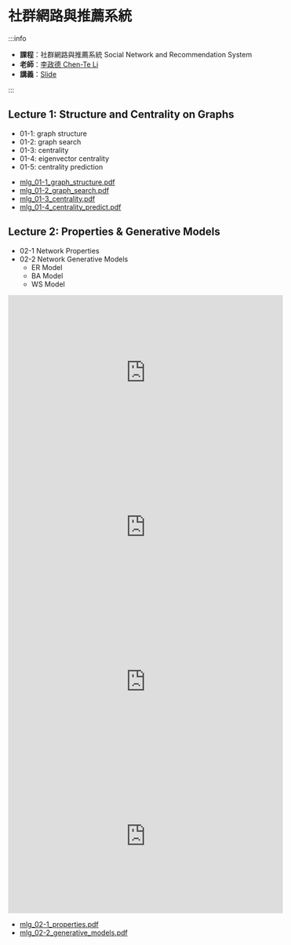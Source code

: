 # 社群網路與推薦系統

:::info

- **課程**：社群網路與推薦系統 Social Network and Recommendation System
- **老師**：[李政德 Chen-Te Li](https://www.csie.ncku.edu.tw/zh-hant/members/63)
- **講義**：[Slide](https://github.com/LittleFish-Coder/social-network-and-recommendation-system/slide)

:::

## Lecture 1: Structure and Centrality on Graphs
- 01-1: graph structure
- 01-2: graph search
- 01-3: centrality
- 01-4: eigenvector centrality
- 01-5: centrality prediction

<!-- <iframe width="560" height="315" src="https://www.youtube.com/embed/QRB4NHf0xO0?si=lO9w5WPFabePXL0U" title="YouTube video player" frameborder="0" allow="accelerometer; autoplay; clipboard-write; encrypted-media; gyroscope; picture-in-picture; web-share" referrerpolicy="strict-origin-when-cross-origin" allowfullscreen></iframe>

<iframe width="560" height="315" src="https://www.youtube.com/embed/pe5ldSeFcsA?si=jXtCdPFG4gkCfukv" title="YouTube video player" frameborder="0" allow="accelerometer; autoplay; clipboard-write; encrypted-media; gyroscope; picture-in-picture; web-share" referrerpolicy="strict-origin-when-cross-origin" allowfullscreen></iframe>

<iframe width="560" height="315" src="https://www.youtube.com/embed/YnaBoGOv0Hc?si=2KnYsBnHBjN9ZmTG" title="YouTube video player" frameborder="0" allow="accelerometer; autoplay; clipboard-write; encrypted-media; gyroscope; picture-in-picture; web-share" referrerpolicy="strict-origin-when-cross-origin" allowfullscreen></iframe>

<iframe width="560" height="315" src="https://www.youtube.com/embed/D1s_mIQivmE?si=qP7WbpdMvff7oKAE" title="YouTube video player" frameborder="0" allow="accelerometer; autoplay; clipboard-write; encrypted-media; gyroscope; picture-in-picture; web-share" referrerpolicy="strict-origin-when-cross-origin" allowfullscreen></iframe>

<iframe width="560" height="315" src="https://www.youtube.com/embed/JIFDE6CUVv4?si=w8f8-vh7r3M1iLkk" title="YouTube video player" frameborder="0" allow="accelerometer; autoplay; clipboard-write; encrypted-media; gyroscope; picture-in-picture; web-share" referrerpolicy="strict-origin-when-cross-origin" allowfullscreen></iframe> -->

- [mlg_01-1_graph_structure.pdf](./slide/mlg_01-1_graph_structure.pdf)
- [mlg_01-2_graph_search.pdf](./slide/mlg_01-2_graph_search.pdf)
- [mlg_01-3_centrality.pdf](./slide/mlg_01-3_centrality.pdf)
- [mlg_01-4_centrality_predict.pdf](./slide/mlg_01-4_centrality_predict.pdf)

## Lecture 2: Properties & Generative Models

- 02-1 Network Properties
- 02-2 Network Generative Models
    - ER Model
    - BA Model
    - WS Model
<iframe width="560" height="315" src="https://www.youtube.com/embed/doMEf-eplSo?si=aDtcO_M7JF4zkwuU" title="YouTube video player" frameborder="0" allow="accelerometer; autoplay; clipboard-write; encrypted-media; gyroscope; picture-in-picture; web-share" referrerpolicy="strict-origin-when-cross-origin" allowfullscreen></iframe>
<iframe width="560" height="315" src="https://www.youtube.com/embed/7ldOSUVFkys?si=HO1GfuJmODwX3bK5" title="YouTube video player" frameborder="0" allow="accelerometer; autoplay; clipboard-write; encrypted-media; gyroscope; picture-in-picture; web-share" referrerpolicy="strict-origin-when-cross-origin" allowfullscreen></iframe>
<iframe width="560" height="315" src="https://www.youtube.com/embed/Bu5vnO55X-E?si=OKKcEMlo4faAqb2W" title="YouTube video player" frameborder="0" allow="accelerometer; autoplay; clipboard-write; encrypted-media; gyroscope; picture-in-picture; web-share" referrerpolicy="strict-origin-when-cross-origin" allowfullscreen></iframe>
<iframe width="560" height="315" src="https://www.youtube.com/embed/qQ3B3aOKZmE?si=GIIfvQKnjMjI7Ror" title="YouTube video player" frameborder="0" allow="accelerometer; autoplay; clipboard-write; encrypted-media; gyroscope; picture-in-picture; web-share" referrerpolicy="strict-origin-when-cross-origin" allowfullscreen></iframe>

- [mlg_02-1_properties.pdf](./slide/mlg_02-1_properties.pdf)
- [mlg_02-2_generative_models.pdf](./slide/mlg_02-2_generative_models.pdf)